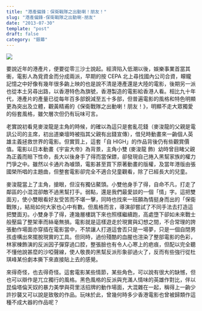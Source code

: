 ```yaml
---
title: "港產偏鋒：保衛戰隊之出動喇！朋友！"
slug: "港產偏鋒-保衛戰隊之出動喇-朋友"
date: "2013-07-30"
template: "post"
draft: false
category: "銀幕"
---
```


![](media/07-2-11_232.jpg)

要說近年的港產片，便要從零三沙士說起。經濟陷入低潮以後，娛樂事業首當其衝，電影人為覓資金而分成兩派，早期的按 CEPA 北上尋找國內公司合資，矇矓記憶之中好像有幾年很多齣上映的也是說不清是港產還是大陸的電影，後期另一派也從本土另尋出路，以香港特色為旗號，香港製造的電影給香港人看。相比九十年代，港產片的產量已從每年百多部銳減至五十多部，但普遍電影的風格和特色明顯更為突出及立體，觀黃精甫的《保衛戰隊之出動喇！朋友！》，明顯不走大眾獨愛的俗套風格，雖欠層次但仍有玩味可言。

老實說初看見麥浚龍是主角的時候，的確以為這只是套亂花錢（麥浚龍的父親是電訊公司的主席，初出道樂壇時被指其父親有出錢宣傳），借兒時動畫來一齣個人英雄主義拯救世界的電影。但實質上，這套「自 HIGH」的作品背後仍有些觀賞價值。電影以日本動畫《宇宙大帝》為背景，主角小雙 (麥浚龍 飾)  幼時曾目睹父親為正義而賠下性命，長大以後身手了得而當保鏢，卻發現自己捲入黑幫家族的權力鬥爭之中。雖然以卡通片為噱頭，電影甚至買下原著動畫的版權，及當年港版由張國榮所唱的主題曲，但整套電影卻完全不適合兒童觀看，除了已經長大的兒童。

麥浚龍當上了主角，搶眼，但沒有獨佔鰲頭。小雙他身手了得，自命不凡，打走了鄰區的小混混卻敵不過黑幫打手。弱點，還是我們最愛談的一個「情」字。這把雙面刃，使小雙眼看好友受苦而不堪一擊，同時也找來一班願為情挺身而出的「保衛戰隊」，結局如何大家也心中有數。但風格而言，導演卻嘗試了不同手法去打造這把雙面刃。小雙身手了得，連幾層樓跳下來也照樣繼續跑，高處墮下卻如未來戰士般壓扁了整架車而絲毫無損。電影就是這樣遊走於現實與幻想之間，不合常理的誇張動作場面亦穿插在電影當中，不禁讓人打道這會否只是一場夢，只是一個自閉男孩虛構出來擺脫現實的工具。但同時，過份殘酷的血腥也渲染了整部電影的色彩，林家棟飾演的反派因子彈穿過口腔，整張臉也有令人心寒上的疤痕，但配以完全聽不懂他說甚麼的沙啞聲線，使人敬畏的黑幫反派形象卻過火了，反而有些強行從杜琪峰某份劇本撕下來直接貼上去的感覺。

來得奇怪，也去得奇怪。這套電影某些情節，某些角色，可以說有很大的缺憾，但也可以辯作是兀立獨行的風格。黑色風格的反派與充滿人情味的英雄作對比，伴以昆倫塔倫天奴的暴力美學與荷里活招牌的動作場面，大混雜在一起，稱得上一齣少許抄襲又可以說是致敬的作品。玩味於此，曾幾何時多少香港電影也曾被歸類作這種不成大器的作品呢？
